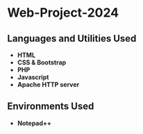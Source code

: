 # Web-Project-2024



<h2>Languages and Utilities Used</h2>

- <b>HTML</b>
- <b>CSS & Bootstrap</b>
- <b>PHP</b>
- <b>Javascript</b>
- <b>Apache HTTP server</b>

<h2>Environments Used </h2>

- <b>Notepad++</b>

